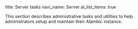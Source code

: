 title: Server tasks
navi_name: Server
al_list_items: true


This section describes administrative tasks and utilities to help administrators setup and maintain their Alambic instance.
